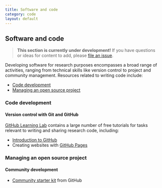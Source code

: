 ```yaml
---
title: Software and code
category: code
layout: default
---
```


## Software and code

> **This section is currently under development!**
> If you have questions or ideas for content to add,
> please [file an issue](https://github.com/chanzuckerberg/open-science/issues).

Developing software for research purposes encompasses a 
broad range of activities,
ranging from technical skills like version control
to project and community management.
Resources related to writing code include:

- [Code development](#code-development)
- [Managing an open source project](#managing-an-open-source-project)

### Code development

#### Version control with Git and GitHub

[GitHub Learning Lab](https://lab.github.com/) contains a large number of free tutorials
for tasks relevant to writing and sharing research code, including:

- [Introduction to GitHub](https://lab.github.com/githubtraining/introduction-to-github)
- Creating websites with [GitHub Pages](https://lab.github.com/githubtraining/github-pages)

### Managing an open source project

#### Community development

- [Community starter kit](https://lab.github.com/githubtraining/community-starter-kit) from GitHub
